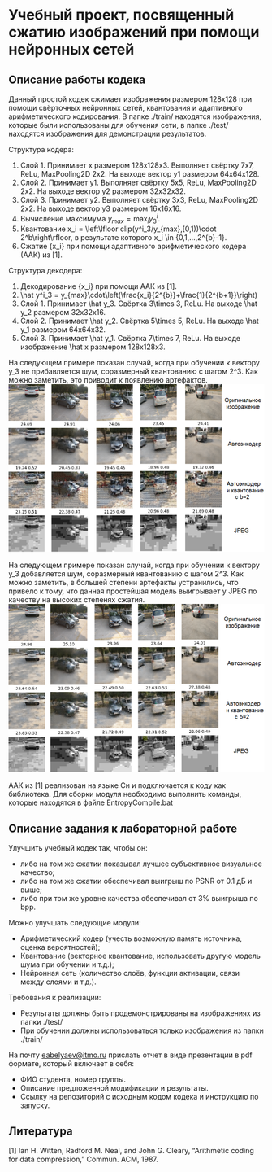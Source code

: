 # Учебный проект, посвященный сжатию изображений при помощи нейронных сетей

## Описание работы кодека
Данный простой кодек сжимает изображения размером 128x128 при помощи свёрточных нейронных сетей, квантования и адаптивного арифметического кодирования.
В папке ./train/ находятся изображения, которые были использованы для обучения сети, в папке ./test/ находятся изображения для демонстрации результатов.

Структура кодера:
1. Слой 1. Принимает x размером 128x128x3. Выполняет свёртку 7x7, ReLu, MaxPooling2D 2x2. На выходе вектор y1 размером 64x64x128.
2. Слой 2. Принимает y1. Выполняет свёртку 5x5, ReLu, MaxPooling2D 2x2. На выходе вектор y2 размером 32x32x32.
3. Слой 3. Принимает y2. Выполняет свёртку 3x3, ReLu, MaxPooling2D 2x2. На выходе вектор y3 размером 16x16x16.
4. Вычисление максимума $y_{max} = \max_i{y^i_3}$.
5. Квантование x_i = \left\lfloor clip(y^i_3/y_{max},[0,1))\cdot 2^b\right\rfloor, в результате которого x_i \in \{0,1,...,2^{b}-1\}.
6. Сжатие {x_i} при помощи адаптивного арифметического кодера (ААК) из [1].

Структура декодера:
1. Декодирование {x_i} при помощи АAК из [1].
2. \hat y^i_3 = y_{max}\cdot\left(\frac{x_i}{2^{b}}+\frac{1}{2^{b+1}}\right)
3. Слой 1. Принимает \hat y_3. Свёртка 3\times 3, ReLu. На выходе  \hat y_2 размером 32x32x16.
4. Слой 2. Принимает \hat y_2. Свёртка 5\times 5, ReLu. На выходе  \hat y_1 размером 64x64x32.
4. Слой 3. Принимает \hat y_1. Свёртка 7\times 7, ReLu. На выходе  изображение \hat x размером 128x128x3.

На следующем примере показан случай, когда при обучении к вектору y_3 не прибавляется шум, соразмерный квантованию с шагом 2^3. Как можно заметить, это приводит
к появлению артефактов.
![Обучения без добавления шума. Epoch=3000](./doc/AI_Epoch3000_NoNoise.png)

На следующем примере показан случай, когда при обучении к вектору y_3 добавляется шум, соразмерный квантованию с шагом 2^3. Как можно заметить, в большей степени 
артефакты устранились, что привело к тому, что данная простейшая модель выигрывает у JPEG по качеству на высоких степенях сжатия.
![Обучения c добавлением шума. Epoch=3000](./doc/AI_Epoch3000_Noisebt3.png)

ААК из [1] реализован на языке Си и подключается к коду как библиотека. Для сборки модуля необходимо выполнить команды, которые находятся в файле
EntropyCompile.bat

## Описание задания к лабораторной работе
Улучшить учебный кодек так, чтобы он:
- либо на том же сжатии показывал лучшее субъективное визуальное качество; 
- либо на том же сжатии обеспечивал выигрыш по PSNR от 0.1 дБ и выше;
- либо при том же уровне качества обеспечивал от 3\% выигрыша по bpp.

Можно улучшать следующие модули:
- Арифметический кодер (учесть возможную память источника, оценка вероятностей); 
- Квантование (векторное квантование, использовать другую модель шума при обучении и т.д.);
- Нейронная сеть (количество слоёв, функции активации, связи между слоями и т.д.).

Требования к реализации:
- Результаты должны быть продемонстрированы на изображениях из папки ./test/
- При обучении должны использоваться только изображения из папки ./train/

На почту eabelyaev@itmo.ru прислать отчет в виде презентации в pdf формате, который включает в себя:
- ФИО студента, номер группы.
- Описание предложенной модификации и результаты.
- Ссылку на репозиторий с исходным кодом кодека и инструкцию по запуску.

## Литература
[1] Ian H. Witten, Radford M. Neal, and John G. Cleary, “Arithmetic coding for data compression,” Commun. ACM, 1987.